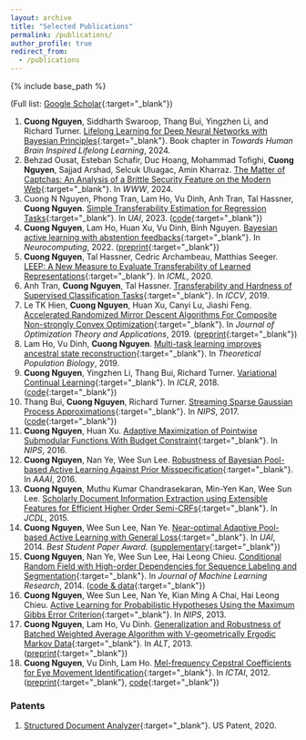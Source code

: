 ```yaml
---
layout: archive
title: "Selected Publications"
permalink: /publications/
author_profile: true
redirect_from:
  - /publications
---
```


{% include base_path %}

(Full list: [Google Scholar](https://scholar.google.com/citations?hl=en&user=CG9yOXoAAAAJ&view_op=list_works&sortby=pubdate){:target="_blank"})

1. **Cuong Nguyen**, Siddharth Swaroop, Thang Bui, Yingzhen Li, and Richard Turner. [Lifelong Learning for Deep Neural Networks with Bayesian Principles](https://books.google.co.uk/books?hl=en&lr=&id=5O4GEQAAQBAJ&oi=fnd&pg=PA51&ots=tea3jv_x96&sig=8AC6Y-xhWYKUbRPZgjy-hQNosNo&redir_esc=y#v=onepage&q&f=false){:target="_blank"}. Book chapter in *Towards Human Brain Inspired Lifelong Learning*, 2024.
2. Behzad Ousat, Esteban Schafir, Duc Hoang, Mohammad Tofighi, **Cuong Nguyen**, Sajjad Arshad, Selcuk Uluagac, Amin Kharraz. [The Matter of Captchas: An Analysis of a Brittle Security Feature on the Modern Web](https://dl.acm.org/doi/pdf/10.1145/3589334.3645619){:target="_blank"}. In *WWW*, 2024.
3. Cuong N Nguyen, Phong Tran, Lam Ho, Vu Dinh, Anh Tran, Tal Hassner, **Cuong Nguyen**. [Simple Transferability Estimation for Regression Tasks](https://proceedings.mlr.press/v216/nguyen23a.html){:target="_blank"}. In *UAI*, 2023. ([code](https://github.com/CuongNN218/regression_transferability){:target="_blank"})
4. **Cuong Nguyen**, Lam Ho, Huan Xu, Vu Dinh, Binh Nguyen. [Bayesian active learning with abstention feedbacks](https://www.sciencedirect.com/science/article/pii/S0925231221017045){:target="_blank"}. In *Neurocomputing*, 2022. ([preprint](https://arxiv.org/abs/1906.02179){:target="_blank"})
5. **Cuong Nguyen**, Tal Hassner, Cedric Archambeau, Matthias Seeger. [LEEP: A New Measure to Evaluate Transferability of Learned Representations](http://proceedings.mlr.press/v119/nguyen20b.html){:target="_blank"}. In *ICML*, 2020.
6. Anh Tran, **Cuong Nguyen**, Tal Hassner. [Transferability and Hardness of Supervised Classification Tasks](https://arxiv.org/abs/1908.08142){:target="_blank"}. In *ICCV*, 2019.
7. Le TK Hien, **Cuong Nguyen**, Huan Xu, Canyi Lu, Jiashi Feng. [Accelerated Randomized Mirror Descent Algorithms For Composite Non-strongly Convex Optimization](https://link.springer.com/article/10.1007/s10957-018-01469-5){:target="_blank"}. In *Journal of Optimization Theory and Applications*, 2019. ([preprint](https://arxiv.org/abs/1605.06892){:target="_blank"})
8. Lam Ho, Vu Dinh, **Cuong Nguyen**. [Multi-task learning improves ancestral state reconstruction](https://www.sciencedirect.com/science/article/pii/S0040580918301102){:target="_blank"}. In *Theoretical Population Biology*, 2019.
9. **Cuong Nguyen**, Yingzhen Li, Thang Bui, Richard Turner. [Variational Continual Learning](https://openreview.net/pdf?id=BkQqq0gRb){:target="_blank"}. In *ICLR*, 2018. ([code](https://github.com/nvcuong/variational-continual-learning){:target="_blank"})
10. Thang Bui, **Cuong Nguyen**, Richard Turner. [Streaming Sparse Gaussian Process Approximations](https://papers.nips.cc/paper/2017/hash/f31b20466ae89669f9741e047487eb37-Abstract.html){:target="_blank"}. In *NIPS*, 2017. ([code](https://github.com/thangbui/streaming_sparse_gp){:target="_blank"})
11. **Cuong Nguyen**, Huan Xu. [Adaptive Maximization of Pointwise Submodular Functions With Budget Constraint](https://proceedings.neurips.cc/paper/2016/hash/9fe8593a8a330607d76796b35c64c600-Abstract.html){:target="_blank"}. In *NIPS*, 2016.
12. **Cuong Nguyen**, Nan Ye, Wee Sun Lee. [Robustness of Bayesian Pool-based Active Learning Against Prior Misspecification](https://arxiv.org/abs/1603.09050){:target="_blank"}. In *AAAI*, 2016.
13. **Cuong Nguyen**, Muthu Kumar Chandrasekaran, Min-Yen Kan, Wee Sun Lee. [Scholarly Document Information Extraction using Extensible Features for Efficient Higher Order Semi-CRFs](https://www.comp.nus.edu.sg/~kanmy/papers/jcdl2015.pdf){:target="_blank"}. In *JCDL*, 2015.
14. **Cuong Nguyen**, Wee Sun Lee, Nan Ye. [Near-optimal Adaptive Pool-based Active Learning with General Loss](http://www.auai.org/uai2014/proceedings/individuals/223.pdf){:target="_blank"}. In *UAI*, 2014. *Best Student Paper Award*. ([supplementary](https://nvcuong.github.io/files/cuong2014near-supp.pdf){:target="_blank"})
15. **Cuong Nguyen**, Nan Ye, Wee Sun Lee, Hai Leong Chieu. [Conditional Random Field with High-order Dependencies for Sequence Labeling and Segmentation](https://jmlr.org/papers/v15/cuong14a.html){:target="_blank"}. In *Journal of Machine Learning Research*, 2014. ([code & data](https://github.com/nvcuong/HOSemiCRF){:target="_blank"})
16. **Cuong Nguyen**, Wee Sun Lee, Nan Ye, Kian Ming A Chai, Hai Leong Chieu. [Active Learning for Probabilistic Hypotheses Using the Maximum Gibbs Error Criterion](https://proceedings.neurips.cc/paper/2013/hash/fb89705ae6d743bf1e848c206e16a1d7-Abstract.html){:target="_blank"}. In *NIPS*, 2013.
17. **Cuong Nguyen**, Lam Ho, Vu Dinh. [Generalization and Robustness of Batched Weighted Average Algorithm with V-geometrically Ergodic Markov Data](https://link.springer.com/chapter/10.1007/978-3-642-40935-6_19){:target="_blank"}. In *ALT*, 2013. ([preprint](https://arxiv.org/abs/1406.3166){:target="_blank"})
18. **Cuong Nguyen**, Vu Dinh, Lam Ho. [Mel-frequency Cepstral Coefficients for Eye Movement Identification](https://ieeexplore.ieee.org/document/6495054){:target="_blank"}. In *ICTAI*, 2012. ([preprint](https://nvcuong.github.io/files/cuong2012mel.pdf){:target="_blank"}, [code](https://github.com/nvcuong/MfccEMI){:target="_blank"})

### Patents

1. [Structured Document Analyzer](https://patentimages.storage.googleapis.com/a9/b5/67/1feb04d8e27eeb/US10839245.pdf){:target="_blank"}. US Patent, 2020.
